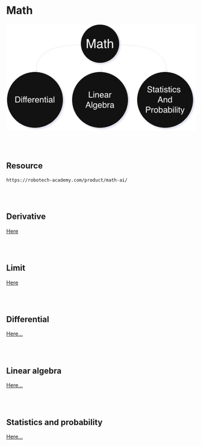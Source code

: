 <!--------------------------------------------------------------------------------- Math -->
# Math
![](https://github.com/kashanimorteza/math_document/blob/main/design/index.png)



<!--------------------------------------------------------------------------------- Resource -->
<br><br>

## Resource
```
https://robotech-academy.com/product/math-ai/
```



<!--------------------------------------------------------------------------------- Derivative -->
<br><br>

## Derivative
[Here](https://github.com/kashanimorteza/math_document/blob/main/derivative.md)



<!--------------------------------------------------------------------------------- Limit -->
<br><br>

## Limit
[Here](https://github.com/kashanimorteza/math_document/blob/main/limit.md)



<!--------------------------------------------------------------------------------- Differential -->
<br><br>

## Differential
[Here...](https://github.com/kashanimorteza/math_document/blob/main/differential.md)



<!--------------------------------------------------------------------------------- Linear algebra -->
<br><br>

## Linear algebra
[Here...](https://github.com/kashanimorteza/math_document/blob/main/linear_algebra.md)



<!--------------------------------------------------------------------------------- Statistics and probability -->
<br><br>

## Statistics and probability
[Here...](https://github.com/kashanimorteza/math_document/blob/main/st_and_pr.md.md)



